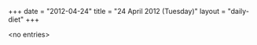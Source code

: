 +++
date = "2012-04-24"
title = "24 April 2012 (Tuesday)"
layout = "daily-diet"
+++


\<no entries\>

